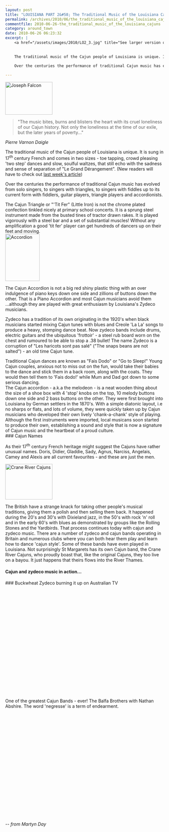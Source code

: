 ```yaml
---
layout: post
title: "LOUISIANA PART 2&#58; The Traditional Music of the Louisiana Cajuns"
permalink: /archives/2010/06/the_traditional_music_of_the_louisiana_cajuns.html
commentfile: 2010-06-26-the_traditional_music_of_the_louisiana_cajuns
category: around_town
date: 2010-06-26 06:23:32
excerpt: |
    <a href="/assets/images/2010/LO2_3.jpg" title="See larger version of - Joseph Falcon"><img src="/assets/images/2010/LO2_3_thumb.jpg" width="150" height="104" alt="Joseph Falcon" class="photo right" /></a>
    
    
    The traditional music of the Cajun people of Louisiana is unique. It is sung in 17<sup>th</sup> century French and comes in two sizes - toe tapping, crowd pleasing 'two step' dances and slow, soulful waltzes, that still echo with the sadness and sense of separation of "Le Grand D&#233;rangement". (New readers will have to check out <a href="https://stmargarets.london/archives/2010/06/louisiana_part_1_le_grand_drangement_of_1755.html.">last week's article</a>)
    
    Over the centuries the performance of traditional Cajun music has evolved from solo singers, to singers with triangles, to singers with fiddles up to its current form with fiddlers, guitar players, triangle players and accordionists.

---
```


<a href="/assets/images/2010/LO2_3.jpg" title="See larger version of - Joseph Falcon"><img src="/assets/images/2010/LO2_3_thumb.jpg" width="150" height="104" alt="Joseph Falcon" class="photo right" /></a>

> "The music bites, burns and blisters the heart with its cruel loneliness of our Cajun history. Not only the loneliness at the time of our exile, but the later years of poverty..."

<cite>Pierre Varnon Daigle</cite>

The traditional music of the Cajun people of Louisiana is unique. It is sung in 17<sup>th</sup> century French and comes in two sizes - toe tapping, crowd pleasing 'two step' dances and slow, soulful waltzes, that still echo with the sadness and sense of separation of "Le Grand Dérangement". (New readers will have to check out [last week's article](/archives/2010/06/louisiana_part_1_le_grand_drangement_of_1755.html.))

Over the centuries the performance of traditional Cajun music has evolved from solo singers, to singers with triangles, to singers with fiddles up to its current form with fiddlers, guitar players, triangle players and accordionists.

<div markdown="1" class="box">
The Cajun Triangle or "'Tit Fer" (Little Iron) is not the chrome plated confection tinkled nicely at primary school concerts. It is a sprung steel instrument made from the busted tines of tractor drawn rakes. It is played vigorously with a steel bar and a set of substantial muscles! Without any amplification a good 'tit fer' player can get hundreds of dancers up on their feet and moving.

</div>
<a href="/assets/images/2010/LO2_1.jpg" title="See larger version of - Accordian"><img src="/assets/images/2010/LO2_1_thumb.jpg" width="109" height="150" alt="Accordion " class="photo right" /></a>

The Cajun Accordion is not a big red shiny plastic thing with an over indulgence of piano keys down one side and zillions of buttons down the other. That is a Piano Accordion and most Cajun musicians avoid them ...although they are played with great enthusiasm by Louisiana's Zydeco musicians.

Zydeco has a tradition of its own originating in the 1920's when black musicians started mixing Cajun tunes with blues and Creole 'La La' songs to produce a heavy, stomping dance beat. Now zydeco bands include drums, electric guitars and the ubiquitous 'frottoir' - a steel rub board worn on the chest and rumoured to be able to stop a .38 bullet! The name Zydeco is a corruption of "Les haricots sont pas salé" ("The snaps beans are not salted") - an old time Cajun tune.

<div markdown="1" class="box">
Traditional Cajun dances are known as "Fais Dodo" or "Go to Sleep!" Young Cajun couples, anxious not to miss out on the fun, would take their babies to the dance and stick them in a back room, along with the coats. They would then tell them to 'Fais dodo!' while Mum and Dad got down to some serious dancing.

</div>
The Cajun accordion - a.k.a the melodeon - is a neat wooden thing about the size of a shoe box with 4 'stop' knobs on the top, 10 melody buttons down one side and 2 bass buttons on the other. They were first brought into Louisiana by German settlers in the 1870's. With a simple diatonic layout, i.e no sharps or flats, and lots of volume, they were quickly taken up by Cajun musicians who developed their own lively 'chank-a-chank' style of playing. Although the first instruments were imported, local musicans soon started to produce their own, establishing a sound and style that is now a signature of Cajun music and the heartbeat of a proud culture.

<div markdown="1" class="box">
### Cajun Names

As their 17<sup>th</sup> century French heritage might suggest the Cajuns have rather unusual names. Doris, Didier, Gladdie, Sady, Agnus, Narciss, Angelais, Camey and Alexis are all current favourites - and these are just the men.

</div>
<a href="/assets/images/2010/LO2_2.jpg" title="See larger version of - Crane River Cajuns"><img src="/assets/images/2010/LO2_2_thumb.jpg" width="150" height="113" alt="Crane River Cajuns" class="photo right" /></a>

The British have a strange knack for taking other people's musical traditions, giving them a polish and then selling them back. It happened during the 20's and 30's with Dixieland jazz, in the 50's with rock 'n' roll and in the early 60's with blues as demonstrated by groups like the Rolling Stones and the Yardbirds. That process continues today with cajun and zydeco music. There are a number of zydeco and cajun bands operating in Britain and numerous clubs where you can both hear them play and learn how to dance 'cajun style'. Some of these bands have even played in Louisiana. Not surprisingly St Margarets has its own Cajun band, the Crane River Cajuns, who proudly boast that, like the original Cajuns, they too live on a bayou. It just happens that theirs flows into the River Thames.

#### Cajun and zydeco music in action...

<div markdown="1" class="box">
### Buckwheat Zydeco burning it up on Australian TV

<object width="425" height="344">
<param name="movie" value="/assets/images/2010/kCBCPlXkqAI&hl=en_US&fs=1&rel=0"></param><param name="allowFullScreen" value="true"></param><param name="allowscriptaccess" value="always"></param><embed src="http://www.youtube.com/v/kCBCPlXkqAI&hl=en_US&fs=1&rel=0" type="application/x-shockwave-flash" allowscriptaccess="always" allowfullscreen="true" width="425" height="344"></embed></object>

One of the greatest Cajun Bands - ever! The Balfa Brothers with Nathan Abshire. The word 'negresse' is a term of endearment.

<object width="425" height="344">
<param name="movie" value="/assets/images/2010/RUI7LxZI650&hl=en_US&fs=1&rel=0"></param><param name="allowFullScreen" value="true"></param><param name="allowscriptaccess" value="always"></param><embed src="http://www.youtube.com/v/RUI7LxZI650&hl=en_US&fs=1&rel=0" type="application/x-shockwave-flash" allowscriptaccess="always" allowfullscreen="true" width="425" height="344"></embed></object>

</div>
<cite>-- from Martyn Day</cite>
